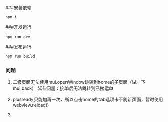 ###安装依赖
```
npm i
```
###开发运行

```
npm run dev
```

###发布运行

```
npm run build

```

### 问题
1. 二级页面无法使用mui.openWindow跳转到home的子页面（试一下mui.back）
  延伸问题：接单后无法跳转到已接运单

2. plusready只能加再一次，所以点击home的tab选项卡不刷新页面，暂时使用webview.reload()

3. 

